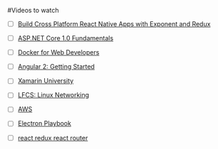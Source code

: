 #Videos to watch

- [ ] [Build Cross Platform React Native Apps with Exponent and Redux](https://app.pluralsight.com/library/courses/build-react-native-exponent-redux-apps/table-of-contents)

- [ ] [ASP.NET Core 1.0 Fundamentals](https://app.pluralsight.com/library/courses/aspdotnet-core-1-0-fundamentals/table-of-contents)

- [ ] [Docker for Web Developers](https://app.pluralsight.com/library/courses/docker-web-development/table-of-contents)

- [ ] [Angular 2: Getting Started](https://app.pluralsight.com/library/courses/angular-2-getting-started/table-of-contents)

- [ ] [Xamarin University](https://www.xamarin.com/visual-studio-dev-essentials?token=1eee6bd8-e7af-4234-a645-e3eeb3124a85&company=InfoTrack)

- [ ] [LFCS: Linux Networking](https://app.pluralsight.com/library/courses/lfcs-linux-networking/table-of-contents)

- [ ] [AWS](https://app.pluralsight.com/library/courses/continuous-delivery-automation-aws-certified-devops-engineer/table-of-contents)

- [ ] [Electron Playbook](https://app.pluralsight.com/library/courses/electron-playbook/description)

- [ ] [react redux react router](https://app.pluralsight.com/library/courses/react-redux-react-router-es6/table-of-contents)